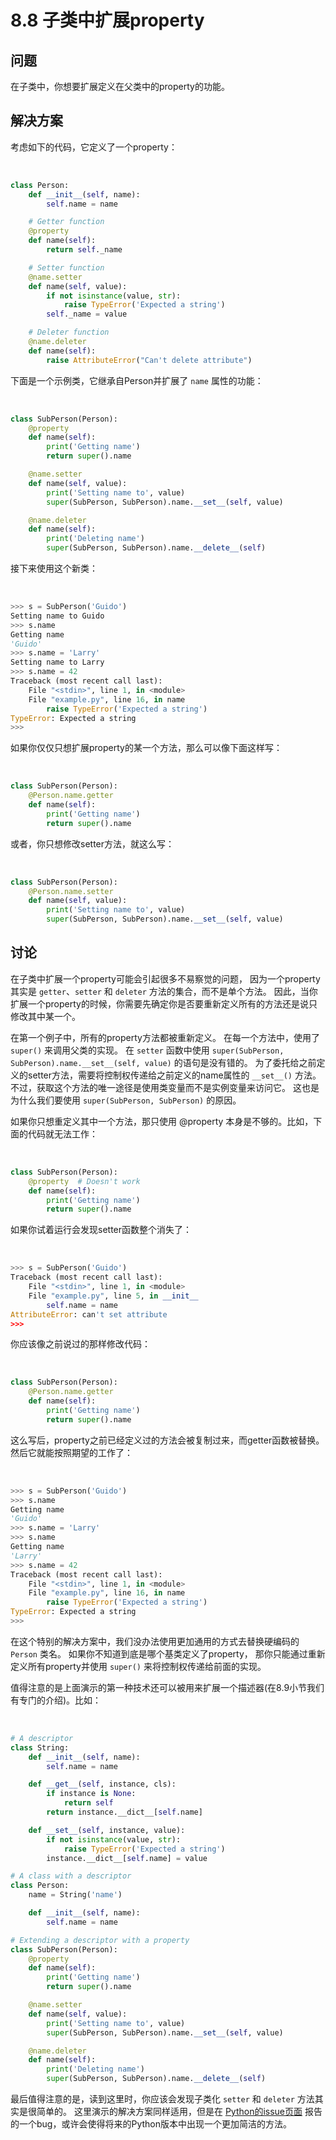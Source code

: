 

# 8.8 子类中扩展property

## 问题

在子类中，你想要扩展定义在父类中的property的功能。

## 解决方案

考虑如下的代码，它定义了一个property：


​    
```python
class Person:
    def __init__(self, name):
        self.name = name

    # Getter function
    @property
    def name(self):
        return self._name

    # Setter function
    @name.setter
    def name(self, value):
        if not isinstance(value, str):
            raise TypeError('Expected a string')
        self._name = value

    # Deleter function
    @name.deleter
    def name(self):
        raise AttributeError("Can't delete attribute")
```


下面是一个示例类，它继承自Person并扩展了 `name` 属性的功能：


​    
```python
class SubPerson(Person):
    @property
    def name(self):
        print('Getting name')
        return super().name

    @name.setter
    def name(self, value):
        print('Setting name to', value)
        super(SubPerson, SubPerson).name.__set__(self, value)

    @name.deleter
    def name(self):
        print('Deleting name')
        super(SubPerson, SubPerson).name.__delete__(self)
```


接下来使用这个新类：


​    
```python
>>> s = SubPerson('Guido')
Setting name to Guido
>>> s.name
Getting name
'Guido'
>>> s.name = 'Larry'
Setting name to Larry
>>> s.name = 42
Traceback (most recent call last):
    File "<stdin>", line 1, in <module>
    File "example.py", line 16, in name
        raise TypeError('Expected a string')
TypeError: Expected a string
>>>
```


如果你仅仅只想扩展property的某一个方法，那么可以像下面这样写：


​    
```python
class SubPerson(Person):
    @Person.name.getter
    def name(self):
        print('Getting name')
        return super().name
```


或者，你只想修改setter方法，就这么写：


​    
```python
class SubPerson(Person):
    @Person.name.setter
    def name(self, value):
        print('Setting name to', value)
        super(SubPerson, SubPerson).name.__set__(self, value)
```


## 讨论

在子类中扩展一个property可能会引起很多不易察觉的问题， 因为一个property其实是 `getter`、`setter` 和 `deleter`
方法的集合，而不是单个方法。 因此，当你扩展一个property的时候，你需要先确定你是否要重新定义所有的方法还是说只修改其中某一个。

在第一个例子中，所有的property方法都被重新定义。 在每一个方法中，使用了 `super()` 来调用父类的实现。 在 `setter` 函数中使用
`super(SubPerson, SubPerson).name.__set__(self, value)` 的语句是没有错的。
为了委托给之前定义的setter方法，需要将控制权传递给之前定义的name属性的 `__set__()` 方法。
不过，获取这个方法的唯一途径是使用类变量而不是实例变量来访问它。 这也是为什么我们要使用 `super(SubPerson, SubPerson)`
的原因。

如果你只想重定义其中一个方法，那只使用 @property 本身是不够的。比如，下面的代码就无法工作：


​    
```python
class SubPerson(Person):
    @property  # Doesn't work
    def name(self):
        print('Getting name')
        return super().name
```


如果你试着运行会发现setter函数整个消失了：


​    
```python
>>> s = SubPerson('Guido')
Traceback (most recent call last):
    File "<stdin>", line 1, in <module>
    File "example.py", line 5, in __init__
        self.name = name
AttributeError: can't set attribute
>>>
```


你应该像之前说过的那样修改代码：


​    
```python
class SubPerson(Person):
    @Person.name.getter
    def name(self):
        print('Getting name')
        return super().name
```


这么写后，property之前已经定义过的方法会被复制过来，而getter函数被替换。然后它就能按照期望的工作了：


​    
```python
>>> s = SubPerson('Guido')
>>> s.name
Getting name
'Guido'
>>> s.name = 'Larry'
>>> s.name
Getting name
'Larry'
>>> s.name = 42
Traceback (most recent call last):
    File "<stdin>", line 1, in <module>
    File "example.py", line 16, in name
        raise TypeError('Expected a string')
TypeError: Expected a string
>>>
```


在这个特别的解决方案中，我们没办法使用更加通用的方式去替换硬编码的 `Person` 类名。 如果你不知道到底是哪个基类定义了property，
那你只能通过重新定义所有property并使用 `super()` 来将控制权传递给前面的实现。

值得注意的是上面演示的第一种技术还可以被用来扩展一个描述器(在8.9小节我们有专门的介绍)。比如：


​    
```python
# A descriptor
class String:
    def __init__(self, name):
        self.name = name

    def __get__(self, instance, cls):
        if instance is None:
            return self
        return instance.__dict__[self.name]

    def __set__(self, instance, value):
        if not isinstance(value, str):
            raise TypeError('Expected a string')
        instance.__dict__[self.name] = value

# A class with a descriptor
class Person:
    name = String('name')

    def __init__(self, name):
        self.name = name

# Extending a descriptor with a property
class SubPerson(Person):
    @property
    def name(self):
        print('Getting name')
        return super().name

    @name.setter
    def name(self, value):
        print('Setting name to', value)
        super(SubPerson, SubPerson).name.__set__(self, value)

    @name.deleter
    def name(self):
        print('Deleting name')
        super(SubPerson, SubPerson).name.__delete__(self)
```


最后值得注意的是，读到这里时，你应该会发现子类化 `setter` 和 `deleter` 方法其实是很简单的。 这里演示的解决方案同样适用，但是在
[Python的issue页面](http://bugs.python.org/issue14965)
报告的一个bug，或许会使得将来的Python版本中出现一个更加简洁的方法。

